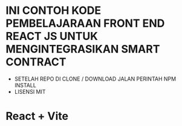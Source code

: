 # INI CONTOH KODE PEMBELAJARAAN FRONT END REACT JS UNTUK MENGINTEGRASIKAN SMART CONTRACT

- SETELAH REPO DI CLONE / DOWNLOAD JALAN PERINTAH NPM INSTALL
- LISENSI MIT

# React + Vite

